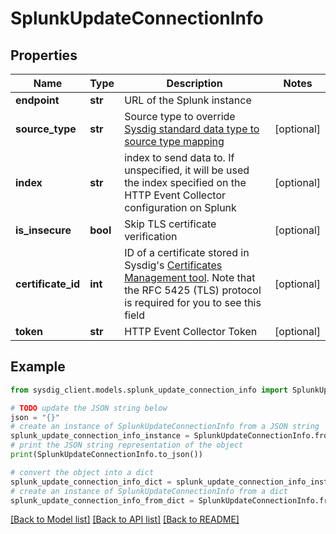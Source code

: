 # SplunkUpdateConnectionInfo


## Properties

Name | Type | Description | Notes
------------ | ------------- | ------------- | -------------
**endpoint** | **str** | URL of the Splunk instance | 
**source_type** | **str** | Source type to override [Sysdig standard data type to source type mapping](https://docs.sysdig.com/en/forward-splunk#reference-data-categories-mapped-to-source-types) | [optional] 
**index** | **str** | index to send data to. If unspecified, it will be used the index specified on the HTTP Event Collector configuration on Splunk | [optional] 
**is_insecure** | **bool** | Skip TLS certificate verification | [optional] 
**certificate_id** | **int** | ID of a certificate stored in Sysdig&#39;s [Certificates Management tool](#tag/Certificates). Note that the RFC 5425 (TLS) protocol is required for you to see this field | [optional] 
**token** | **str** | HTTP Event Collector Token | [optional] 

## Example

```python
from sysdig_client.models.splunk_update_connection_info import SplunkUpdateConnectionInfo

# TODO update the JSON string below
json = "{}"
# create an instance of SplunkUpdateConnectionInfo from a JSON string
splunk_update_connection_info_instance = SplunkUpdateConnectionInfo.from_json(json)
# print the JSON string representation of the object
print(SplunkUpdateConnectionInfo.to_json())

# convert the object into a dict
splunk_update_connection_info_dict = splunk_update_connection_info_instance.to_dict()
# create an instance of SplunkUpdateConnectionInfo from a dict
splunk_update_connection_info_from_dict = SplunkUpdateConnectionInfo.from_dict(splunk_update_connection_info_dict)
```
[[Back to Model list]](../README.md#documentation-for-models) [[Back to API list]](../README.md#documentation-for-api-endpoints) [[Back to README]](../README.md)


